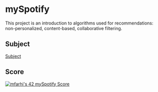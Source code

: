 # mySpotify
This project is an introduction to algorithms used for recommendations: non-personalized, content-based, collaborative filtering.

## Subject
[Subject](Resources/en.subject.pdf)

## Score
[![mfarhi's 42 mySpotify Score](https://badge42.vercel.app/api/v2/cl5twx4hw007809mfvxwmzeal/project/3135084)](https://github.com/JaeSeoKim/badge42)